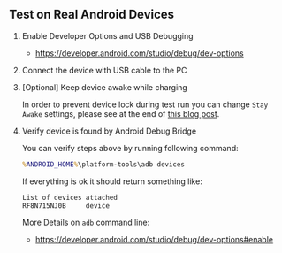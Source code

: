 ## Test on Real Android Devices

1. Enable Developer Options and USB Debugging

    - <https://developer.android.com/studio/debug/dev-options>

2. Connect the device with USB cable to the PC

3. [Optional] Keep device awake while charging

    In order to prevent device lock during test run you can change `Stay Awake` settings, please see at the end of [this blog post](https://support.robinpowered.com/hc/en-us/articles/360038170072-How-to-keep-your-Android-device-from-going-to-sleep).

4. Verify device is found by Android Debug Bridge

    You can verify steps above by running following command:

    ```cmd
    %ANDROID_HOME%\platform-tools\adb devices
    ```

    If everything is ok it should return something like:

    ```cmd
    List of devices attached
    RF8N715NJ0B     device
    ```

    More Details on `adb` command line:
    - <https://developer.android.com/studio/debug/dev-options#enable>
